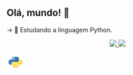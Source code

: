 ## Olá, mundo! 👋

-> 📖 Estudando a linguagem Python.

<div align="center">
  <a href="https://github.com/JoseKSG">
  <img height="180em" src="https://github-readme-stats.vercel.app/api?username=JoseKSG&show_icons=true&theme=dark&include_all_commits=true&count_private=true"/>
  <img height="180em" src="https://github-readme-stats.vercel.app/api/top-langs/?username=JoseKSG&layout=compact&langs_count=7&theme=dark"/>
</div>

<div style="display: inline_block"><br>
  <img align="center" alt="JoseKSG-Python" height="30" width="40" src="https://raw.githubusercontent.com/devicons/devicon/master/icons/python/python-original.svg">
</div>
